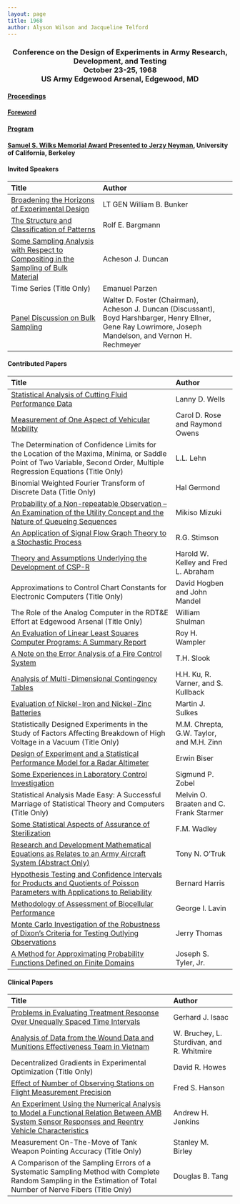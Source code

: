 ```yaml
---
layout: page
title: 1968
author: Alyson Wilson and Jacqueline Telford
---
```

<div align="center"><h3>Conference on the Design of Experiments in Army Research, Development, and Testing<br>
October 23-25, 1968<br>
US Army Edgewood Arsenal, Edgewood, MD</h3></div>


#### [Proceedings](https://alysongwilson.github.io/ACAS/DOE2/DOE14.pdf#page=2)

#### [Foreword](https://alysongwilson.github.io/ACAS/DOE2/DOE14.pdf#page=3)

#### [Program](https://alysongwilson.github.io/ACAS/DOE2/DOE14.pdf#page=20)

#### [Samuel S. Wilks Memorial Award Presented to Jerzy Neyman](https://alysongwilson.github.io/ACAS/DOE2/DOE14.pdf#page=210), University of California, Berkeley


#### Invited Speakers

| Title | Author |
| :--- | :--- |
| [Broadening the Horizons of Experimental Design](https://alysongwilson.github.io/ACAS/DOE2/https://alysongwilson.github.io/ACAS/DOE2/DOE14.pdf#page=30) | LT GEN William B. Bunker |
| [The Structure and Classification of Patterns](https://alysongwilson.github.io/ACAS/DOE2/DOE14.pdf#page=38) | Rolf E. Bargmann |
| [Some Sampling Analysis with Respect to Compositing in the Sampling of Bulk Material](https://alysongwilson.github.io/ACAS/DOE2/DOE14.pdf#page=418) | Acheson J. Duncan |
| Time Series (Title Only) | Emanuel Parzen |
| [Panel Discussion on Bulk Sampling](https://alysongwilson.github.io/ACAS/DOE2/DOE14.pdf#page=438) | Walter D. Foster (Chairman), Acheson J. Duncan (Discussant), Boyd Harshbarger, Henry Ellner, Gene Ray Lowrimore, Joseph Mandelson, and Vernon H. Rechmeyer |


#### Contributed Papers

| Title | Author |
| :--- | :--- |
| [Statistical Analysis of Cutting Fluid Performance Data](https://alysongwilson.github.io/ACAS/DOE2/DOE14.pdf#page=48) | Lanny D. Wells |
| [Measurement of One Aspect of Vehicular Mobility](https://alysongwilson.github.io/ACAS/DOE2/DOE14.pdf#page=56) | Carol D. Rose and Raymond Owens |
| The Determination of Confidence Limits for the Location of the Maxima, Minima, or Saddle Point of Two Variable, Second Order, Multiple Regression Equations (Title Only) | L.L. Lehn |
| Binomial Weighted Fourier Transform of Discrete Data (Title Only) | Hal Germond |
| [Probability of a Non-repeatable Observation – An Examination of the Utility Concept and the Nature of Queueing Sequences](https://alysongwilson.github.io/ACAS/DOE2/DOE14.pdf#page=84) | Mikiso Mizuki |
| [An Application of Signal Flow Graph Theory to a Stochastic Process](https://alysongwilson.github.io/ACAS/DOE2/DOE14.pdf#page=92) | R.G. Stimson |
| [Theory and Assumptions Underlying the Development of CSP-R](https://alysongwilson.github.io/ACAS/DOE2/DOE14.pdf#page=108) | Harold W. Kelley and Fred L. Abraham |
| Approximations to Control Chart Constants for Electronic Computers (Title Only) | David Hogben and John Mandel |
| The Role of the Analog Computer in the RDT&E Effort at Edgewood Arsenal (Title Only) | William Shulman |
| [An Evaluation of Linear Least Squares Computer Programs: A Summary Report](https://alysongwilson.github.io/ACAS/DOE2/DOE14.pdf#page=132) | Roy H. Wampler |
| [A Note on the Error Analysis of a Fire Control System](https://alysongwilson.github.io/ACAS/DOE2/DOE14.pdf#page=156) | T.H. Slook |
| [Analysis of Multi-Dimensional Contingency Tables](https://alysongwilson.github.io/ACAS/DOE2/DOE14.pdf#page=170) | H.H. Ku, R. Varner, and S. Kullback |
| [Evaluation of Nickel-Iron and Nickel-Zinc Batteries](https://alysongwilson.github.io/ACAS/DOE2/DOE14.pdf#page=306) | Martin J. Sulkes |
| Statistically Designed Experiments in the Study of Factors Affecting Breakdown of High Voltage in a Vacuum (Title Only) | M.M. Chrepta, G.W. Taylor, and M.H. Zinn | 
| [Design of Experiment and a Statistical Performance Model for a Radar Altimeter](https://alysongwilson.github.io/ACAS/DOE2/DOE14.pdf#page=322) | Erwin Biser |
| [Some Experiences in Laboratory Control Investigation](https://alysongwilson.github.io/ACAS/DOE2/DOE14.pdf#page=406) | Sigmund P. Zobel |
| Statistical Analysis Made Easy: A Successful Marriage of Statistical Theory and Computers (Title Only) | Melvin O. Braaten and C. Frank Starmer |
| [Some Statistical Aspects of Assurance of Sterilization](https://alysongwilson.github.io/ACAS/DOE2/DOE14.pdf#page=446) | F.M. Wadley |
| [Research and Development Mathematical Equations as Relates to an Army Aircraft System (Abstract Only)](https://alysongwilson.github.io/ACAS/DOE2/DOE14.pdf#page=448) | Tony N. O’Truk |
| [Hypothesis Testing and Confidence Intervals for Products and Quotients of Poisson Parameters with Applications to Reliability](https://alysongwilson.github.io/ACAS/DOE2/DOE14.pdf#page=450) | Bernard Harris |
| [Methodology of Assessment of Biocellular Performance](https://alysongwilson.github.io/ACAS/DOE2/DOE14.pdf#page=464) | George I. Lavin |
| [Monte Carlo Investigation of the Robustness of Dixon’s Criteria for Testing Outlying Observations](https://alysongwilson.github.io/ACAS/DOE2/DOE14.pdf#page=466) | Jerry Thomas |
| [A Method for Approximating Probability Functions Defined on Finite Domains](https://alysongwilson.github.io/ACAS/DOE2/DOE14.pdf#page=514) | Joseph S. Tyler, Jr. |


#### Clinical Papers

| Title | Author |
| :--- | :--- |
| [Problems in Evaluating Treatment Response Over Unequally Spaced Time Intervals](https://alysongwilson.github.io/ACAS/DOE2/DOE14.pdf#page=214) | Gerhard J. Isaac |
| [Analysis of Data from the Wound Data and Munitions Effectiveness Team in Vietnam](https://alysongwilson.github.io/ACAS/DOE2/DOE14.pdf#page=220) | W. Bruchey, L. Sturdivan, and R. Whitmire |
| Decentralized Gradients in Experimental Optimization (Title Only) | David R. Howes |
| [Effect of Number of Observing Stations on Flight Measurement Precision](https://alysongwilson.github.io/ACAS/DOE2/DOE14.pdf#page=242) | Fred S. Hanson |
| [An Experiment Using the Numerical Analysis to Model a Functional Relation Between AMB System Sensor Responses and Reentry Vehicle Characteristics](https://alysongwilson.github.io/ACAS/DOE2/DOE14.pdf#page=378) | Andrew H. Jenkins |
| Measurement On-The-Move of Tank Weapon Pointing Accuracy (Title Only) | Stanley M. Birley |
| A Comparison of the Sampling Errors of a Systematic Sampling Method with Complete Random Sampling in the Estimation of Total Number of Nerve Fibers (Title Only) | Douglas B. Tang |
